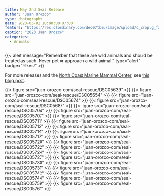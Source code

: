 ```yaml
---
title: May 2nd Seal Release
author: "Juan Orozco"
type: photography
date: 2023-05-02T10:00:00-07:00
feature: "https://res.cloudinary.com/deo07tbou/image/upload/c_crop,g_faces:auto,h_800,q_auto:good,w_800,x_400,y_400/v1688330822/juan-orozco-com/seal-rescue/DSC05722.jpg"
caption: "2023 Juan Orozco"
categories:
  - Animals
---
```


{{< alert message="Remember that these are wild animals and should be treated as such. Never pet or approach a wild animal." type="alert" badge="Yikes!" >}}

For more releases and the [North Coast Marine Mammal Center](https://northcoastmmc.org/), see [this blog post](/blog/2023/ncmmc/).

{{< figure src="juan-orozco-com/seal-rescue/DSC05639" >}}
{{< figure src="juan-orozco-com/seal-rescue/DSC05654" >}}
{{< figure src="juan-orozco-com/seal-rescue/DSC05674" >}}
{{< figure src="juan-orozco-com/seal-rescue/DSC05687" >}}
{{< figure src="juan-orozco-com/seal-rescue/DSC05704" >}}
{{< figure src="juan-orozco-com/seal-rescue/DSC05707" >}}
{{< figure src="juan-orozco-com/seal-rescue/DSC05711" >}}
{{< figure src="juan-orozco-com/seal-rescue/DSC05713" >}}
{{< figure src="juan-orozco-com/seal-rescue/DSC05714" >}}
{{< figure src="juan-orozco-com/seal-rescue/DSC05717" >}}
{{< figure src="juan-orozco-com/seal-rescue/DSC05720" >}}
{{< figure src="juan-orozco-com/seal-rescue/DSC05722" >}}
{{< figure src="juan-orozco-com/seal-rescue/DSC05724" >}}
{{< figure src="juan-orozco-com/seal-rescue/DSC05727" >}}
{{< figure src="juan-orozco-com/seal-rescue/DSC05730" >}}
{{< figure src="juan-orozco-com/seal-rescue/DSC05731" >}}
{{< figure src="juan-orozco-com/seal-rescue/DSC05742" >}}
{{< figure src="juan-orozco-com/seal-rescue/DSC05744" >}}
{{< figure src="juan-orozco-com/seal-rescue/DSC05759" >}}
{{< figure src="juan-orozco-com/seal-rescue/DSC05761" >}}
